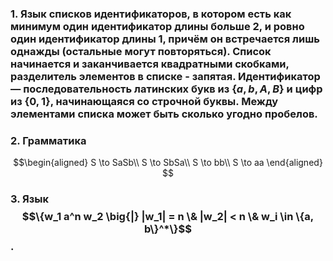 ### 1. Язык списков идентификаторов, в котором есть как минимум один идентификатор длины больше 2, и ровно один идентификатор длины 1, причём он встречается лишь однажды (остальные могут повторяться). Список начинается и заканчивается квадратными скобками, разделитель элементов в списке - запятая. Идентификатор — последовательность латинских букв из $\{a,b,A,B\}$ и цифр из $\{0,1\}$, начинающаяся со строчной буквы. Между элементами списка может быть сколько угодно пробелов.

### 2. Грамматика

$$\begin{aligned}
S \to SaSb\\
S \to SbSa\\
S \to bb\\
S \to aa
\end{aligned}
$$
### 3. Язык $$\{w_1 a^n w_2 \big{|} |w_1| = n \& |w_2| < n \& w_i \in \{a, b\}^*\}$$.